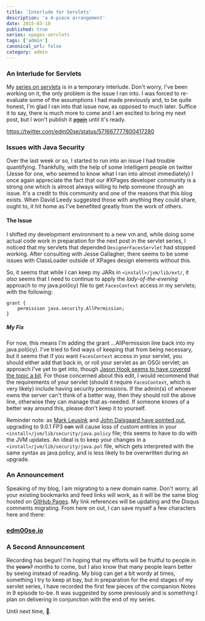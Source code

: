 ```yaml
---
title: 'Interlude for Servlets'
description: 'a 4-piece arrangement'
date: 2015-03-10
published: true
series: xpages-servlets
tags: ['admin']
canonical_url: false
category: admin
---
```


<!-- {% include series.html %} -->

### An Interlude for Servlets

My [series on servlets](/servlet-series) is in a temporary interlude. Don't worry, I've been working on it, the only problem is the issue I ran into. I was forced to re-evaluate some of the assumptions I had made previously and, to be quite honest, I'm glad I ran into that issue now, as opposed to much later. Suffice it to say, there is much more to come and I am excited to bring my next post, but I won't publish it [<s>again</s>](https://twitter.com/edm00se/status/571629407695069184) until it's ready.

https://twitter.com/edm00se/status/571667777800417280

### Issues with Java Security

Over the last week or so, I started to run into an issue I had trouble quantifying. Thankfully, with the help of some intelligent people on twitter (Jesse for one, who seemed to know what I ran into almost immediately) I once again appreciate the fact that our #XPages developer community is a strong one which is almost always willing to help someone through an issue. It's a credit to this community and one of the reasons that this blog exists. When David Leedy suggested those with anything they could share, ought to, it hit home as I've benefited greatly from the work of others.

#### The Issue

I shifted my development environment to a new vm and, while doing some actual code work in preparation for the next post in the servlet series, I noticed that my servlets that depended `DesignerFacesServlet` had stopped working. After consulting with Jesse Gallagher, there seems to be some issues with ClassLoader outside of XPages design elements without this.

So, it seems that while I can keep my JARs in `<install>/jvm/lib/ext/`, it _also_ seems that I need to continue to apply the _lady-of-the-evening_ approach to my java.pol(icy) file to get `FacesContext` access in my servlets; with the following:

```
grant {
	permission java.security.AllPermission;
}
```

##### My Fix

For now, this means I'm adding the grant ...AllPermission line back into my java.pol(icy). I've tried to find ways of keeping that from being necessary, but it seems that if you want `FacesContext` access in your servlet, you should either add that back in, or roll your servlet as an OSGi servlet; an approach I've yet to get into, though [Jason Hook seems to have covered the topic a bit](https://8b30b0.wordpress.com/). For those concerned about this edit, I would recommend that the requirements of your servlet (should it require `FacesContext`, which is very likely) include having security permissions. If the admin(s) of whoever owns the server can't think of a better way, then they should roll the above line, otherwise they can manage that as-needed. If someone knows of a better way around this, please don't keep it to yourself.

Reminder note: as [Mark Leusink](https://linqed.eu/2014/06/25/considering-a-domino-upgrade-beware-of-custom-java-security-policies/) and [John Dalsgaard have pointed out](https://www.dalsgaard-data.eu/blog/java-security-in-ibm-domino/), upgrading to 9.0.1 FP3 <s>can</s> will cause loss of custom entries in your `<install>/jvm/lib/security/java.policy` file; this seems to have to do with the JVM updates. An ideal is to keep your changes in a `<install>/jvm/lib/security/java.pol` file, which gets interpreted with the same syntax as java.policy, and is less likely to be overwritten during an upgrade.

### An Announcement

Speaking of my blog, I am migrating to a new domain name. Don't worry, all your existing bookmarks and feed links will work, as it will be the same blog hosted on [GitHub Pages](https://pages.github.com/). My link references will be updating and the Disqus comments migrating. From here on out, I can save myself a few characters here and there:

### **[edm00se.io](//edm00se.io/)**<br />

### A Second Announcement

Recording has begun! I'm hoping that my efforts will be fruitful to people in the <s>years?</s> months to come, but I also know that many people learn better by seeing instead of reading. My blog can get a bit wordy at times, something I try to keep at bay, but in preparation for the end stages of my servlet series, I have recorded the first few pieces of the companion Notes in 9 episode to-be. It was suggested by some previously and is something I plan on delivering in conjunction with the end of my series.

Until next time, 🍻.
